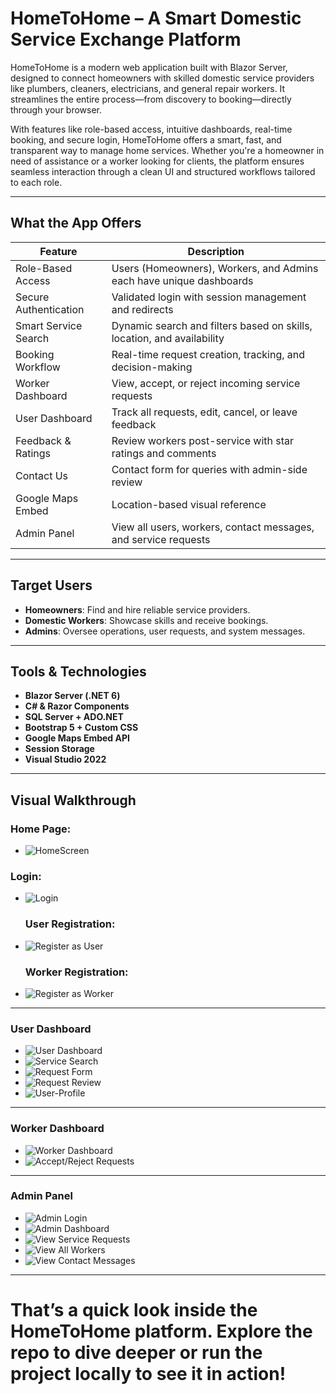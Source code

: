 # HomeToHome – A Smart Domestic Service Exchange Platform

HomeToHome is a modern web application built with Blazor Server, designed to connect homeowners with skilled domestic service providers like plumbers, cleaners, electricians, and general repair workers. It streamlines the entire process—from discovery to booking—directly through your browser.

With features like role-based access, intuitive dashboards, real-time booking, and secure login, HomeToHome offers a smart, fast, and transparent way to manage home services. Whether you're a homeowner in need of assistance or a worker looking for clients, the platform ensures seamless interaction through a clean UI and structured workflows tailored to each role.



---

## What the App Offers

| Feature                 | Description                                                                 |
|-------------------------|-----------------------------------------------------------------------------|
| Role-Based Access       | Users (Homeowners), Workers, and Admins each have unique dashboards         |
| Secure Authentication   | Validated login with session management and redirects                       |
| Smart Service Search    | Dynamic search and filters based on skills, location, and availability      |
| Booking Workflow        | Real-time request creation, tracking, and decision-making                   |
| Worker Dashboard        | View, accept, or reject incoming service requests                           |
| User Dashboard          | Track all requests, edit, cancel, or leave feedback                         |
| Feedback & Ratings      | Review workers post-service with star ratings and comments                  |
| Contact Us              | Contact form for queries with admin-side review                             |
| Google Maps Embed       | Location-based visual reference                                             |
| Admin Panel             | View all users, workers, contact messages, and service requests             |

---

## Target Users

-  **Homeowners**: Find and hire reliable service providers.
- **Domestic Workers**: Showcase skills and receive bookings.
- **Admins**: Oversee operations, user requests, and system messages.

---

## Tools & Technologies

- **Blazor Server (.NET 6)**
- **C# & Razor Components**
- **SQL Server + ADO.NET**
- **Bootstrap 5 + Custom CSS**
- **Google Maps Embed API**
- **Session Storage**
- **Visual Studio 2022**

---

## Visual Walkthrough

### Home Page:
- ![HomeScreen](screenshots/homepage.jpg)

### Login:
- ![Login](screenshots/login.jpg)

  ### User Registration:
- ![Register as User](screenshots/register-user.jpg)

  ### Worker Registration:
- ![Register as Worker](screenshots/register-worker.jpg)

---

###  User Dashboard

- ![User Dashboard](screenshots/user-dashboard.jpg)
- ![Service Search](screenshots/search-service.jpg)
- ![Request Form](screenshots/request-form.png)
- ![Request Review](screenshots/request-review.jpg)
- ![User-Profile](screenshots/user-profile.jpg)

---

### Worker Dashboard

- ![Worker Dashboard](screenshots/worker-dashboard.jpg)
- ![Accept/Reject Requests](screenshots/accept-request.jpg)

---

### Admin Panel

- ![Admin Login](screenshots/admin-login.jpg)
- ![Admin Dashboard](screenshots/admin-dashboard.jpg)
- ![View Service Requests](screenshots/all-requests.jpg)
- ![View All Workers](screenshots/all-workers.jpg)
- ![View Contact Messages](screenshots/contact-admin.jpg)

---

# That’s a quick look inside the HomeToHome platform. Explore the repo to dive deeper or run the project locally to see it in action!

